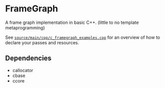 # FrameGraph

A frame graph implementation in basic C++. (little to no template metaprogramming)

See [`source/main/cpp/c_framegraph_examples.cpp`](source/main/cpp/c_framegraph_examples.cpp) for an overview of how to declare your passes and resources.

## Dependencies

- callocator
- cbase
- ccore
